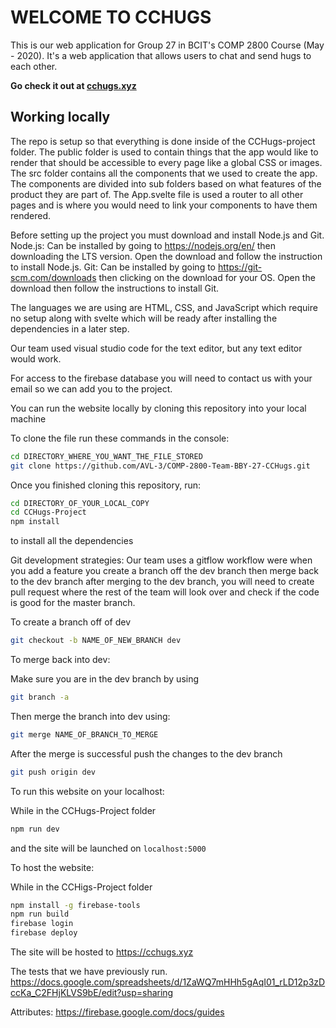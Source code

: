 # WELCOME TO CCHUGS

This is our web application for Group 27 in BCIT's COMP 2800 Course (May - 2020).
It's a web application that allows users to chat and send hugs to each other. 

**Go check it out at [cchugs.xyz](cchugs.xyz)**

## Working locally
The repo is setup so that everything is done inside of the CCHugs-project folder. The public folder
is used to contain things that the app would like to render that should be accessible to every page 
like a global CSS or images. The src folder contains all the components that we used to create the app. 
The components are divided into sub folders based on what features of the product they are part of. 
The App.svelte file is used a router to all other pages and is where you would need to link your
components to have them rendered.

Before setting up the project you must download and install Node.js and Git.
    Node.js: Can be installed by going to https://nodejs.org/en/ then downloading the LTS version.
        Open the download and follow the instruction to install Node.js.
    Git: Can be installed by going to https://git-scm.com/downloads then clicking on the download for your OS.
        Open the download then follow the instructions to install Git.

The languages we are using are HTML, CSS, and JavaScript which require no setup
along with svelte which will be ready after installing the dependencies in a later step.

Our team used visual studio code for the text editor, but any text editor would work.

For access to the firebase database you will need to contact us with your email so we can add you to the project.

You can run the website locally by cloning this repository into your local
machine

To clone the file run these commands in the console:
````bash
cd DIRECTORY_WHERE_YOU_WANT_THE_FILE_STORED
git clone https://github.com/AVL-3/COMP-2800-Team-BBY-27-CCHugs.git
````

Once you finished cloning this repository, run:

```bash
cd DIRECTORY_OF_YOUR_LOCAL_COPY
cd CCHugs-Project
npm install
```
to install all the dependencies

Git development strategies:
Our team uses a gitflow workflow were when you add a feature you 
create a branch off the dev branch then merge back to the dev branch
after merging to the dev branch, you will need to create pull request where 
the rest of the team will look over and check if the code is good for the master branch.

To create a branch off of dev
```bash
git checkout -b NAME_OF_NEW_BRANCH dev
```

To merge back into dev:

Make sure you are in the dev branch by using
```bash
git branch -a
```
Then merge the branch into dev using:
```bash
git merge NAME_OF_BRANCH_TO_MERGE
```
After the merge is successful push the changes to the dev branch
```bash
git push origin dev
```

To run this website on your localhost:

While in the CCHugs-Project folder
```bash
npm run dev
```
and the site will be launched on `localhost:5000`


To host the website:

While in the CCHigs-Project folder
```bash
npm install -g firebase-tools
npm run build
firebase login
firebase deploy
```
The site will be hosted to https://cchugs.xyz

The tests that we have previously run.
https://docs.google.com/spreadsheets/d/1ZaWQ7mHHh5gAqI01_rLD12p3zDccKa_C2FHjKLVS9bE/edit?usp=sharing

Attributes:
https://firebase.google.com/docs/guides
